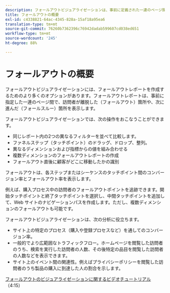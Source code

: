 ```yaml
---
description: フォールアウトビジュアライゼーションは、事前に定義された一連のページ間で、訪問者が離脱した（フォールアウト）箇所や、次に進んだ（フォールスルー）箇所を表示します。
title: フォールアウトの概要
exl-id: c4338821-64ac-4345-828a-15af18a95ea6
translation-type: tm+mt
source-git-commit: 76260b7362396c76942dadab599607cd038ed651
workflow-type: tm+mt
source-wordcount: '245'
ht-degree: 88%

---
```


# フォールアウトの概要

フォールアウトビジュアライゼーションには、フォールアウトレポートを作成するためのより多くのオプションがあります。フォールアウトレポートは、事前に指定した一連のページ間で、訪問者が離脱した（フォールアウト）箇所や、次に進んだ（フォールスルー）箇所を表示します。

フォールアウトビジュアライゼーションでは、次の操作をおこなうことができます。

* 同じレポート内の2つの異なるフィルターを並べて比較します。
* ファネルステップ（タッチポイント）のドラッグ、ドロップ、整列。
* 異なるディメンションおよび指標からの値を組み合わせる
* 複数ディメンションのフォールアウトレポートの作成
* フォールアウト直後に顧客がどこに移動したかの識別

フォールアウトは、各ステップまたはシーケンスのタッチポイント間のコンバージョン率とフォールアウト率を表示します。

例えば、購入プロセス中の訪問者のフォールアウトポイントを追跡できます。開始タッチポイントと終了タッチポイントを選択し、中間タッチポイントを追加して、Web サイトのナビゲーションパスを作成します。ただし、複数ディメンションのフォールアウトも可能です。

フォールアウトビジュアライゼーションは、次の分析に役立ちます。

* サイト上の特定のプロセス（購入や登録プロセスなど）を通してのコンバージョン率。
* 一般的でより広範囲なトラフィックフロー。ホームページを閲覧した訪問者のうち、検索を実行した訪問者の人数、その後特定の品目を閲覧した訪問者の人数などを表示できます。
* サイト上のイベント間の関連性。例えばプライバシーポリシーを閲覧した訪問者のうち製品の購入に到達した人の割合を示します。

[フォールアウトのビジュアライゼーションに関するビデオチュートリアル](\https://experienceleague.adobe.com/docs/analytics-learn/tutorials/analysis-workspace/analyzing-customer-journeys/fallout-visualization.html?lang=ja)（4:15）

